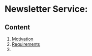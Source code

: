 # Newsletter Service:

## Content

1. [Motivation](#Motivation) 
2. [Requirements](#Requirements)
3. <!---
4. [Pages](#Pages)
    - [Home](#Visit)
--->
## Motivation

The motivation behind this repository is the application of backend developement principles as taught in the book [`Zero to Production`](https://www.zero2prod.com/) by Luca Palmieri.

This book makes use of the robust Type system provided by the Rust programming language and its ecosystem.

You can run it by cloning the repository. Installing rust and cargo. Running `cd newsletter-service`, `cargo install`, `cargo run`.

You can also run the unit tests with `cargo test`.

## Requirements

Rust, Cargo, Actix-web, Postgres, and others.
<!---
## Pages
### *Home*

#### timer and user details
Click start cycle to begin your work cycle and at the end of it receive your challenge and XP on completion.
##### /
###### App

<img src="./presentation/screenshot.png" alt="screenshot of UI"/>
<!---
###### Level-up
<!---
<img src="./presentation/screenshot_levelup.png" alt="screenshot of levelup"/>
--->
